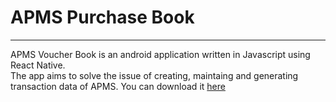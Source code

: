 # **APMS Purchase Book**
---
APMS Voucher Book is an android application written in Javascript using React Native.   
The app aims to solve the issue of creating, maintaing and generating transaction data
of APMS. You can download it [here](https://www.google.com)
